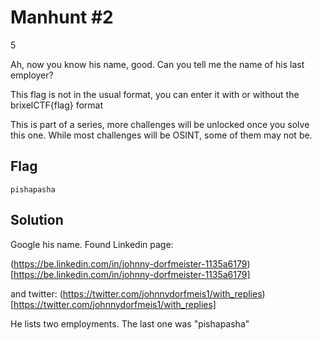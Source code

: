 # Manhunt #2
5

Ah, now you know his name, good. Can you tell me the name of his last employer?

This flag is not in the usual format, you can enter it with or without the brixelCTF{flag} format

This is part of a series, more challenges will be unlocked once you solve this one. While most challenges will be OSINT, some of them may not be.

## Flag
```
pishapasha
```

## Solution
Google his name. Found Linkedin page:

 (https://be.linkedin.com/in/johnny-dorfmeister-1135a6179)[https://be.linkedin.com/in/johnny-dorfmeister-1135a6179] 

 and twitter:
(https://twitter.com/johnnydorfmeis1/with_replies)[https://twitter.com/johnnydorfmeis1/with_replies]

He lists two employments. The last one was "pishapasha"